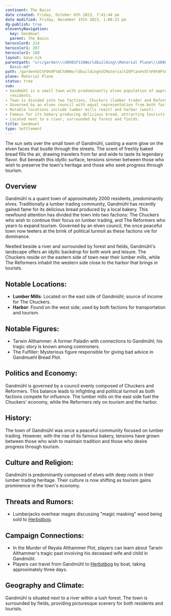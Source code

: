```yaml
---
continent: The Basin
date created: Friday, October 6th 2023, 7:41:44 pm
date modified: Friday, December 15th 2023, 1:08:23 pm
dg-publish: true
eleventyNavigation:
  key: Gandmuel
  parent: The Basin
herocolor0: 214
herocolor1: 207
herocolor2: 180
layout: base.njk
parentpath: "src/garden\\\U0001F310Worldbuilding\\Material Plane\\\U0001F3DE️The Basin/The
  Basin.md"
path: /garden%5C%F0%9F%8C%90Worldbuilding%5CMaterial%20Plane%5C%F0%9F%8F%9E%EF%B8%8FThe%20Basin%5CRegions%5CGandmuel/
plane: Material Plane
status: tree
sum:
- Gandmühl is a small town with predominantly elven population of approximately 2000
  residents.
- Town is divided into two factions, Chuckers (lumber trade) and Reformers (tourism).
- Governed by an elven council with equal representation from both factions.
- Notable locations include lumber mills (east) and harbor (west).
- Famous for its bakery producing delicious bread, attracting tourists.
- Located next to a river, surrounded by forest and fields.
title: Gandmuel
type: Settlement
---
```


The sun sets over the small town of Gandmühl, casting a warm glow on the elven faces that bustle through the streets. The scent of freshly baked bread fills the air, drawing travelers from far and wide to taste its legendary flavor. But beneath this idyllic surface, tensions simmer between those who wish to preserve the town's heritage and those who seek progress through tourism.

## Overview

Gandmühl is a quaint town of approximately 2000 residents, predominantly elves. Traditionally a lumber trading community, Gandmühl has recently gained fame for its delicious bread produced by a local bakery. This newfound attention has divided the town into two factions: The Chuckers who wish to continue their focus on lumber trading, and The Reformers who yearn to expand tourism. Governed by an elven council, the once peaceful town now teeters at the brink of political turmoil as these factions vie for dominance.

Nestled beside a river and surrounded by forest and fields, Gandmühl's landscape offers an idyllic backdrop for both work and leisure. The Chuckers reside on the eastern side of town near their lumber mills, while The Reformers inhabit the western side close to the harbor that brings in tourists.

## Notable Locations:
- **Lumber Mills**: Located on the east side of Gandmühl; source of income for The Chuckers.
- **Harbor**: Found on the west side; used by both factions for transportation and tourism.

## Notable Figures:
- Tarwin Althammer: A former Paladin with connections to Gandmühl; his tragic story is known among commoners.
- The Fulfiller: Mysterious figure responsible for giving bad advice in Gandmuehl Bread Plot.

## Politics and Economy:

Gandmühl is governed by a council evenly composed of Chuckers and Reformers. This balance leads to infighting and political turmoil as both factions compete for influence. The lumber mills on the east side fuel the Chuckers' economy, while the Reformers rely on tourism and the harbor.

## History:

The town of Gandmühl was once a peaceful community focused on lumber trading. However, with the rise of its famous bakery, tensions have grown between those who wish to maintain tradition and those who desire progress through tourism.

## Culture and Religion:

Gandmühl is predominantly composed of elves with deep roots in their lumber trading heritage. Their culture is now shifting as tourism gains prominence in the town's economy.

## Threats and Rumors:
- Lumberjacks overhear mages discussing "magic masking" wood being sold to [Herbstbog](/garden/%F0%9F%8C%90Worldbuilding%5CMaterial%20Plane%5C%F0%9F%8F%9E%EF%B8%8FThe%20Basin%5CRegions%5CHerbstbog/Herbstbog).

## Campaign Connections:
- In the Murder of Reyala Althammer Plot, players can learn about Tarwin Althammer's tragic past involving his deceased wife and child in Gandmühl.
- Players can travel from Gandmühl to [Herbstbog](/garden/%F0%9F%8C%90Worldbuilding%5CMaterial%20Plane%5C%F0%9F%8F%9E%EF%B8%8FThe%20Basin%5CRegions%5CHerbstbog/Herbstbog) by boat, taking approximately three days.

## Geography and Climate:

Gandmühl is situated next to a river within a lush forest. The town is surrounded by fields, providing picturesque scenery for both residents and tourists.